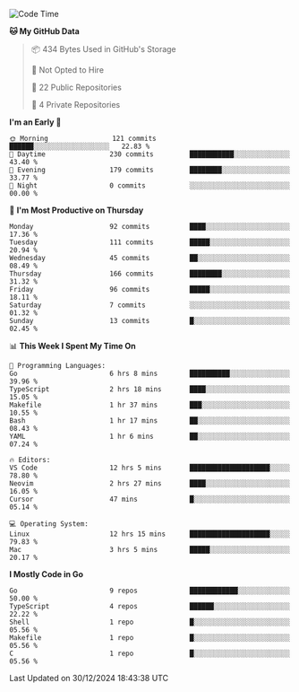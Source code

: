 <!--START_SECTION:waka-->
![Code Time](http://img.shields.io/badge/Code%20Time-1%2C027%20hrs%2056%20mins-blue)

**🐱 My GitHub Data** 

> 📦 434 Bytes Used in GitHub's Storage 
 > 
> 🚫 Not Opted to Hire
 > 
> 📜 22 Public Repositories 
 > 
> 🔑 4 Private Repositories 
 > 
**I'm an Early 🐤** 

```text
🌞 Morning                121 commits         ██████░░░░░░░░░░░░░░░░░░░   22.83 % 
🌆 Daytime                230 commits         ███████████░░░░░░░░░░░░░░   43.40 % 
🌃 Evening                179 commits         ████████░░░░░░░░░░░░░░░░░   33.77 % 
🌙 Night                  0 commits           ░░░░░░░░░░░░░░░░░░░░░░░░░   00.00 % 
```
📅 **I'm Most Productive on Thursday** 

```text
Monday                   92 commits          ████░░░░░░░░░░░░░░░░░░░░░   17.36 % 
Tuesday                  111 commits         █████░░░░░░░░░░░░░░░░░░░░   20.94 % 
Wednesday                45 commits          ██░░░░░░░░░░░░░░░░░░░░░░░   08.49 % 
Thursday                 166 commits         ████████░░░░░░░░░░░░░░░░░   31.32 % 
Friday                   96 commits          █████░░░░░░░░░░░░░░░░░░░░   18.11 % 
Saturday                 7 commits           ░░░░░░░░░░░░░░░░░░░░░░░░░   01.32 % 
Sunday                   13 commits          █░░░░░░░░░░░░░░░░░░░░░░░░   02.45 % 
```


📊 **This Week I Spent My Time On** 

```text
💬 Programming Languages: 
Go                       6 hrs 8 mins        ██████████░░░░░░░░░░░░░░░   39.96 % 
TypeScript               2 hrs 18 mins       ████░░░░░░░░░░░░░░░░░░░░░   15.05 % 
Makefile                 1 hr 37 mins        ███░░░░░░░░░░░░░░░░░░░░░░   10.55 % 
Bash                     1 hr 17 mins        ██░░░░░░░░░░░░░░░░░░░░░░░   08.43 % 
YAML                     1 hr 6 mins         ██░░░░░░░░░░░░░░░░░░░░░░░   07.24 % 

🔥 Editors: 
VS Code                  12 hrs 5 mins       ████████████████████░░░░░   78.80 % 
Neovim                   2 hrs 27 mins       ████░░░░░░░░░░░░░░░░░░░░░   16.05 % 
Cursor                   47 mins             █░░░░░░░░░░░░░░░░░░░░░░░░   05.14 % 

💻 Operating System: 
Linux                    12 hrs 15 mins      ████████████████████░░░░░   79.83 % 
Mac                      3 hrs 5 mins        █████░░░░░░░░░░░░░░░░░░░░   20.17 % 
```

**I Mostly Code in Go** 

```text
Go                       9 repos             ████████████░░░░░░░░░░░░░   50.00 % 
TypeScript               4 repos             ██████░░░░░░░░░░░░░░░░░░░   22.22 % 
Shell                    1 repo              █░░░░░░░░░░░░░░░░░░░░░░░░   05.56 % 
Makefile                 1 repo              █░░░░░░░░░░░░░░░░░░░░░░░░   05.56 % 
C                        1 repo              █░░░░░░░░░░░░░░░░░░░░░░░░   05.56 % 
```




 Last Updated on 30/12/2024 18:43:38 UTC
<!--END_SECTION:waka-->
